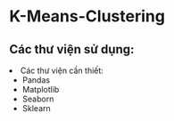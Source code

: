 # K-Means-Clustering
## Các thư viện sử dụng:
<li> Các thư viện cần thiết: 
  <ul>  
    <li>Pandas </li>
    <li>Matplotlib</li>
    <li>Seaborn</li>
    <li>Sklearn</li>
  </ul>
</li>

